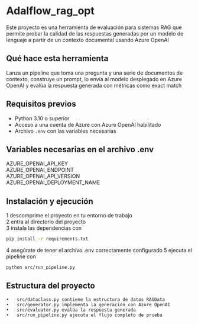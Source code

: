 # Adalflow_rag_opt

Este proyecto es una herramienta de evaluación para sistemas RAG que permite probar la calidad de las respuestas generadas por un modelo de lenguaje a partir de un contexto documental usando Azure OpenAI

## Qué hace esta herramienta

Lanza un pipeline que toma una pregunta y una serie de documentos de contexto, construye un prompt, lo envía al modelo desplegado en Azure OpenAI y evalúa la respuesta generada con métricas como exact match

## Requisitos previos

- Python 3.10 o superior  
- Acceso a una cuenta de Azure con Azure OpenAI habilitado  
- Archivo `.env` con las variables necesarias

## Variables necesarias en el archivo .env

AZURE_OPENAI_API_KEY  
AZURE_OPENAI_ENDPOINT  
AZURE_OPENAI_API_VERSION  
AZURE_OPENAI_DEPLOYMENT_NAME  

## Instalación y ejecución

1 descomprime el proyecto en tu entorno de trabajo  
2 entra al directorio del proyecto  
3 instala las dependencias con

```bash
pip install -r requirements.txt
```
4 asegúrate de tener el archivo .env correctamente configurado
5 ejecuta el pipeline con

```bash
python src/run_pipeline.py
```

## Estructura del proyecto
	•	src/dataclass.py contiene la estructura de datos RAGData
	•	src/generator.py implementa la generación con Azure OpenAI
	•	src/evaluator.py evalúa la respuesta generada
	•	src/run_pipeline.py ejecuta el flujo completo de prueba
